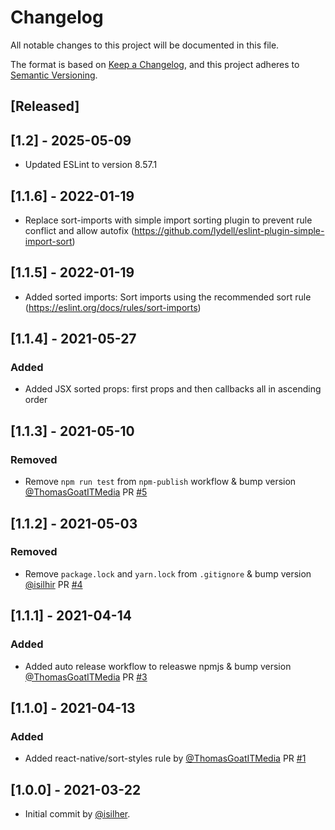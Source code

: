 # Changelog

All notable changes to this project will be documented in this file.

The format is based on [Keep a Changelog](https://keepachangelog.com/en/1.0.0/),
and this project adheres to [Semantic Versioning](https://semver.org/spec/v2.0.0.html).

## [Released]

## [1.2] - 2025-05-09

- Updated ESLint to version 8.57.1

## [1.1.6] - 2022-01-19

- Replace sort-imports with simple import sorting plugin to prevent rule conflict and allow autofix (https://github.com/lydell/eslint-plugin-simple-import-sort)

## [1.1.5] - 2022-01-19

- Added sorted imports: Sort imports using the recommended sort rule (https://eslint.org/docs/rules/sort-imports)

## [1.1.4] - 2021-05-27

### Added

- Added JSX sorted props: first props and then callbacks all in ascending order

## [1.1.3] - 2021-05-10

### Removed

- Remove `npm run test` from `npm-publish` workflow & bump version [@ThomasGoatITMedia](https://github.com/ThomasGoatITMedia) PR [#5](https://github.com/Mobiliteitsfabriek/eslint-config-mig-react-native/pull/5)

## [1.1.2] - 2021-05-03

### Removed

- Remove `package.lock` and `yarn.lock` from `.gitignore` & bump version [@isilhir](https://github.com/isilhir) PR [#4](https://github.com/Mobiliteitsfabriek/eslint-config-mig-react-native/pull/4)

## [1.1.1] - 2021-04-14

### Added

- Added auto release workflow to releaswe npmjs & bump version [@ThomasGoatITMedia](https://github.com/ThomasGoatITMedia) PR [#3](https://github.com/Mobiliteitsfabriek/eslint-config-mig-react-native/pull/3)

## [1.1.0] - 2021-04-13

### Added

- Added react-native/sort-styles rule by [@ThomasGoatITMedia](https://github.com/ThomasGoatITMedia) PR [#1](https://github.com/Mobiliteitsfabriek/eslint-config-mig-react-native/pull/1)

## [1.0.0] - 2021-03-22

- Initial commit by [@isilher](https://github.com/isilher).
